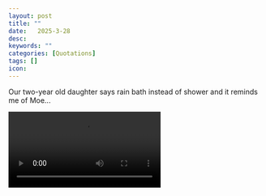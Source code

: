 ```yaml
---
layout: post
title: ""
date:   2025-3-28
desc: 
keywords: ""
categories: [Quotations]
tags: []
icon:
---
```

Our two-year old daughter says rain bath instead of shower and it reminds me of Moe...
<br>
<!-- <img src="https://github.com/harrydurbin/harrydurbin.github.io/blob/master/_posts/img/carhole.mp4?raw=true" class = "img-responsive"  /> -->
<video max-width = 100% height = auto controls><source src="https://github.com/harrydurbin/harrydurbin.github.io/blob/master/_posts/img/carhole.mp4?raw=true" type="video/mp4"> </video>
<br>
